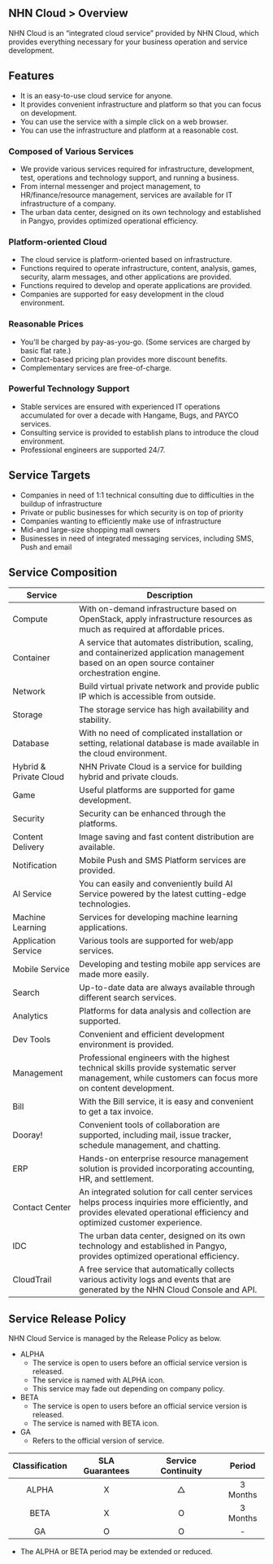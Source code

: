 ## NHN Cloud > Overview

NHN Cloud is an “integrated cloud service” provided by NHN Cloud, which provides everything necessary for your business operation and service development. 

## Features

- It is an easy-to-use cloud service for anyone.
- It provides convenient infrastructure and platform so that you can focus on development.
- You can use the service with a simple click on a web browser.
- You can use the infrastructure and platform at a reasonable cost.

### Composed of Various Services

- We provide various services required for infrastructure, development, test, operations and technology support, and running a business.
- From internal messenger and project management, to HR/finance/resource management, services are available for IT infrastructure of a company.
- The urban data center, designed on its own technology and established in Pangyo, provides optimized operational efficiency.

### Platform-oriented Cloud

- The cloud service is platform-oriented based on infrastructure.
- Functions required to operate infrastructure, content, analysis, games, security, alarm messages, and other applications are provided.
- Functions required to develop and operate applications are provided.
- Companies are supported for easy development in the cloud environment.

### Reasonable Prices

- You'll be charged by pay-as-you-go. (Some services are charged by basic flat rate.)
- Contract-based pricing plan provides more discount benefits.
- Complementary services are free-of-charge.

### Powerful Technology Support

- Stable services are ensured with experienced IT operations accumulated for over a decade with Hangame, Bugs, and PAYCO services.
- Consulting service is provided to establish plans to introduce the cloud environment.
- Professional engineers are supported 24/7.

## Service Targets  

- Companies in need of 1:1 technical consulting due to difficulties in the buildup of infrastructure
- Private or public businesses for which security is on top of priority
- Companies wanting to efficiently make use of infrastructure
- Mid-and large-size shopping mall owners
- Businesses in need of integrated messaging services, including SMS, Push and email

## Service Composition

| Service | Description |
| --- | --- |
| Compute |With on-demand infrastructure based on OpenStack, apply infrastructure resources as much as required at affordable prices. |
| Container | A service that automates distribution, scaling, and containerized application management based on an open source container orchestration engine. |
| Network | Build virtual private network and provide public IP which is accessible from outside.|
| Storage | The storage service has high availability and stability. |
| Database | With no need of complicated installation or setting, relational database is made available in the cloud environment. |
| Hybrid & Private Cloud | NHN Private Cloud is a service for building hybrid and private clouds. |
| Game | Useful platforms are supported for game development. |
| Security | Security can be enhanced through the platforms. |
| Content Delivery | Image saving and fast content distribution are available. |
| Notification | Mobile Push and SMS Platform services are provided. |
| AI Service | You can easily and conveniently build AI Service powered by the latest cutting-edge technologies. |
| Machine Learning | Services for developing machine learning applications. |
| Application Service | Various tools are supported for web/app services. |
| Mobile Service | Developing and testing mobile app services are made more easily. |
| Search  | Up-to-date data are always available through different search services. |
| Analytics | Platforms for data analysis and collection are supported. |
| Dev Tools | Convenient and efficient development environment is provided. |
| Management | Professional engineers with the highest technical skills provide systematic server management, while customers can focus more on content development. |
| Bill | With the Bill service, it is easy and convenient to get a tax invoice. |
| Dooray!  | Convenient tools of collaboration are supported, including mail, issue tracker, schedule management, and chatting. |
| ERP  | Hands-on enterprise resource management solution is provided incorporating accounting, HR, and settlement. |
| Contact Center | An integrated solution for call center services helps process inquiries more efficiently, and provides elevated operational efficiency and optimized customer experience. |
| IDC  | The urban data center, designed on its own technology and established in Pangyo, provides optimized operational efficiency. |
| CloudTrail  | A free service that automatically collects various activity logs and events that are generated by the NHN Cloud Console and API. |


## Service Release Policy

NHN Cloud Service is managed by the Release Policy as below.

- ALPHA
    - The service is open to users before an official service version is released.
    - The service is named with ALPHA icon.
    - This service may fade out depending on company policy.
- BETA
    - The service is open to users before an official service version is released.
    - The service is named with BETA icon.
- GA
    - Refers to the official version of service.


| Classification | SLA Guarantees  | Service Continuity| Period |
| :---: | :---: | :---: | :---: |
| ALPHA | X | △ | 3 Months |
| BETA | X | O | 3 Months |
| GA | O | O | - |

- The ALPHA or BETA period may be extended or reduced.
